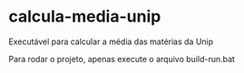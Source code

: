 # calcula-media-unip
Executável para calcular a média das matérias da Unip

Para rodar o projeto, apenas execute o arquivo build-run.bat
